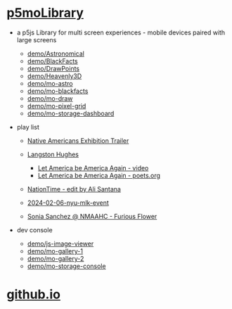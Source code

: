 # [p5moLibrary](https://github.com/molab-itp/p5moLibrary)

- a p5js Library for multi screen experiences - mobile devices paired with large screens

  - [demo/Astronomical](demo/Astronomical?v=138)
  - [demo/BlackFacts](demo/BlackFacts?v=138)
  - [demo/DrawPoints](demo/DrawPoints?v=138)
  - [demo/Heavenly3D](demo/Heavenly3D?v=138)
  - [demo/mo-astro](demo/mo-astro?v=138)
  - [demo/mo-blackfacts](demo/mo-blackfacts?v=138)
  - [demo/mo-draw](demo/mo-draw?v=138)
  - [demo/mo-pixel-grid](demo/mo-pixel-grid?v=138)
  - [demo/mo-storage-dashboard](demo/mo-storage-dashboard?v=138)

- play list

  - [Native Americans Exhibition Trailer](demo/BlackFacts?playlist=hpjNGTYvpxw)

  - [Langston Hughes ](demo/BlackFacts?playlist=XzI3huqpCi4)
    - [Let America be America Again - video](demo/mo-blackfacts?playlist=CFNM8GB_Yp0&title=%E2%98%85)
    - [Let America be America Again - poets.org](https://poets.org/poem/let-america-be-america-again)
  - [NationTime - edit by Ali Santana](demo/mo-blackfacts?playlist=-UtKxghWlvY&title=NationTime%20-%20ELUCID%20-%20BETAMAX)
  - [2024-02-06-nyu-mlk-event](demo/mo-blackfacts?playlist=zbRz5xTaLYI&qrcode=annoucement-01.png&title=2024-02-06-nyu-mlk-event)
  - [Sonia Sanchez @ NMAAHC - Furious Flower](demo/mo-blackfacts?playlist=FNLp8e-cfgk&title=Sonia%20Sanchez)

- dev console

  - [demo/js-image-viewer](demo/js-image-viewer?v=138)
  - [demo/mo-gallery-1](demo/mo-gallery-1?v=138)
  - [demo/mo-gallery-2](demo/mo-gallery-2?v=138)
  - [demo/mo-storage-console](demo/mo-storage-console?v=138)

# [github.io](https://molab-itp.github.io/p5moLibrary/src?v=138)

<!--

- retired
  - [demo/mo-astro-host-0](demo/mo-astro-host-0?v=138)
  - [demo/mo-astro-host-1](demo/mo-astro-host-1?v=138)
  - [demo/mo-astro-remote-0](demo/mo-astro-remote-0?v=138)
  - [demo/mo-astro-remote-1](demo/mo-astro-remote-1?v=138)

  - [demo/mo-blackfacts-host](demo/mo-blackfacts-host?v=138)
  - [demo/mo-blackfacts-remote](demo/mo-blackfacts-remote?v=138)

# https://www.youtube.com/watch?v=hpjNGTYvpxw
# The Land Carries Our Ancestors: Contemporary Art by Native Americans Exhibition Trailer

 -->
